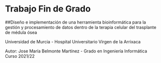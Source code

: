 # Trabajo Fin de Grado

##Diseño e implementación de una herramienta bioinformática para la gestión y procesamiento de datos dentro de la terapia celular del trasplante de médula ósea

Universidad de Murcia - Hospital Universitario Virgen de la Arrixaca

Autor: Jose María Belmonte Martínez - Grado en Ingeniería Informática Curso 2021/22

